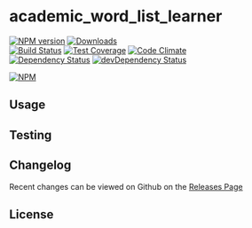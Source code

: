 # academic_word_list_learner 
[![NPM version](https://badge.fury.io/js/academic_word_list_learner.svg)](http://badge.fury.io/js/academic_word_list_learner) [![Downloads](http://img.shields.io/npm/dm/academic_word_list_learner.svg)](http://badge.fury.io/js/academic_word_list_learner)   
[![Build Status](https://travis-ci.org//academic_word_list_learner.svg?branch=master)](https://travis-ci.org//academic_word_list_learner) [![Test Coverage](https://codeclimate.com/github//academic_word_list_learner/badges/coverage.svg)](https://codeclimate.com/github//academic_word_list_learner) [![Code Climate](https://codeclimate.com/github//academic_word_list_learner/badges/gpa.svg)](https://codeclimate.com/github//academic_word_list_learner)   
[![Dependency Status](https://david-dm.org/EvgeneOskin/academic-word-list-learner.svg)](https://david-dm.org/EvgeneOskin/academic-word-list-learner)  [![devDependency Status](https://david-dm.org/EvgeneOskin/academic-word-list-learner/dev-status.svg)](https://david-dm.org/EvgeneOskin/academic-word-list-learner#info=devDependencies)

> 

[![NPM](https://nodei.co/npm/academic_word_list_learner.png?downloads=true&downloadRank=true&stars=true)](https://nodei.co/npm/academic_word_list_learner)

## Usage


## Testing


## Changelog

Recent changes can be viewed on Github on the [Releases Page](https://github.com//academic_word_list_learner/releases)

## License


